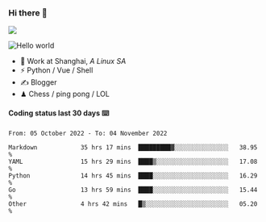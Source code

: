 ### Hi there 👋
![](https://komarev.com/ghpvc/?username=Xuhandsome)


<img src="https://github-readme-stats.vercel.app/api?username=XuHandsome&show_icons=true&theme=merko" alt="Hello world">

<br/>

- 🍻  Work at Shanghai, _A Linux SA_
- ⚡  Python / Vue / Shell
- ✍️  Blogger
- ♟  Chess / ping pong / LOL

#### Coding status last 30 days ⌨️

<!--START_SECTION:waka-->

```text
From: 05 October 2022 - To: 04 November 2022

Markdown            35 hrs 17 mins  █████████▓░░░░░░░░░░░░░░░   38.95 %
YAML                15 hrs 29 mins  ████▒░░░░░░░░░░░░░░░░░░░░   17.08 %
Python              14 hrs 45 mins  ████░░░░░░░░░░░░░░░░░░░░░   16.29 %
Go                  13 hrs 59 mins  ████░░░░░░░░░░░░░░░░░░░░░   15.44 %
Other               4 hrs 42 mins   █▒░░░░░░░░░░░░░░░░░░░░░░░   05.20 %
```

<!--END_SECTION:waka-->

